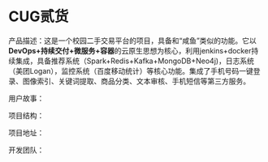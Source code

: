 # **CUG贰货**

产品描述：这是一个校园二手交易平台的项目，具备和“咸鱼”类似的功能。它以**DevOps+持续交付+微服务+容器**的云原生思想为核心，利用jenkins+docker持续集成，具备推荐系统（Spark+Redis+Kafka+MongoDB+Neo4j)，日志系统（美团Logan），监控系统（百度移动统计）等核心功能。集成了手机号码一键登录、图像索引、关键词提取、商品分类、文本审核、手机短信等第三方服务。

用户故事：

项目结构：

项目地址：

开发团队：

